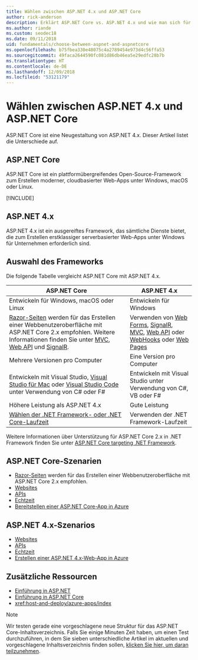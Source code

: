 ```yaml
---
title: Wählen zwischen ASP.NET 4.x und ASP.NET Core
author: rick-anderson
description: Erklärt ASP.NET Core vs. ASP.NET 4.x und wie man sich für eines von beiden entscheidet.
ms.author: riande
ms.custom: seodec18
ms.date: 09/11/2018
uid: fundamentals/choose-between-aspnet-and-aspnetcore
ms.openlocfilehash: b75fbea330e48075c4a2789454e973d4c56ffa53
ms.sourcegitcommit: 49faca2644590fc081d86db46ea5e29edfc28b7b
ms.translationtype: HT
ms.contentlocale: de-DE
ms.lasthandoff: 12/09/2018
ms.locfileid: "53121179"
---
```

# <a name="choose-between-aspnet-4x-and-aspnet-core"></a>Wählen zwischen ASP.NET 4.x und ASP.NET Core

ASP.NET Core ist eine Neugestaltung von ASP.NET 4.x. Dieser Artikel listet die Unterschiede auf.

## <a name="aspnet-core"></a>ASP.NET Core

ASP.NET Core ist ein plattformübergreifendes Open-Source-Framework zum Erstellen moderner, cloudbasierter Web-Apps unter Windows, macOS oder Linux.

[!INCLUDE[](~/includes/benefits.md)]

## <a name="aspnet-4x"></a>ASP.NET 4.x

ASP.NET 4.x ist ein ausgereiftes Framework, das sämtliche Dienste bietet, die zum Erstellen erstklassiger serverbasierter Web-Apps unter Windows für Unternehmen erforderlich sind.

## <a name="framework-selection"></a>Auswahl des Frameworks

Die folgende Tabelle vergleicht ASP.NET Core mit ASP.NET 4.x.

| ASP.NET Core | ASP.NET 4.x |
|---|---|
|Entwickeln für Windows, macOS oder Linux|Entwickeln für Windows|
|[Razor-Seiten](xref:razor-pages/index) werden für das Erstellen einer Webbenutzeroberfläche mit ASP.NET Core 2.x empfohlen. Weitere Informationen finden Sie unter [MVC](xref:mvc/overview), [Web API](xref:tutorials/first-web-api) und [SignalR](xref:signalr/introduction).|Verwenden von [Web Forms](/aspnet/web-forms), [SignalR](/aspnet/signalr), [MVC](/aspnet/mvc), [Web API](/aspnet/web-api/) oder [WebHooks](/aspnet/webhooks/) oder [Web Pages](/aspnet/web-pages)|
|Mehrere Versionen pro Computer|Eine Version pro Computer|
|Entwickeln mit Visual Studio, [Visual Studio für Mac](https://www.visualstudio.com/vs/visual-studio-mac/) oder [Visual Studio Code](https://code.visualstudio.com/) unter Verwendung von C# oder F#|Entwickeln mit Visual Studio unter Verwendung von C#, VB oder F#|
|Höhere Leistung als ASP.NET 4.x|Gute Leistung|
|[Wählen der .NET Framework- oder .NET Core-Laufzeit](/dotnet/standard/choosing-core-framework-server)|Verwenden der .NET Framework-Laufzeit|

Weitere Informationen über Unterstützung für ASP.NET Core 2.x in .NET Framework finden Sie unter [ASP.NET Core targeting .NET Framework](xref:index#target-framework).

## <a name="aspnet-core-scenarios"></a>ASP.NET Core-Szenarien

* [Razor-Seiten](xref:razor-pages/index) werden für das Erstellen einer Webbenutzeroberfläche mit ASP.NET Core 2.x empfohlen.
* [Websites](xref:tutorials/first-mvc-app/index)
* [APIs](xref:tutorials/first-web-api)
* [Echtzeit](xref:signalr/index)
* [Bereitstellen einer ASP.NET Core-App in Azure](/azure/app-service/app-service-web-get-started-dotnet)

## <a name="aspnet-4x-scenarios"></a>ASP.NET 4.x-Szenarios

* [Websites](/aspnet/mvc)
* [APIs](/aspnet/web-api)
* [Echtzeit](/aspnet/signalr)
* [Erstellen einer ASP.NET 4.x-Web-App in Azure](/azure/app-service/app-service-web-get-started-dotnet-framework)

## <a name="additional-resources"></a>Zusätzliche Ressourcen

* [Einführung in ASP.NET](/aspnet/overview)
* [Einführung in ASP.NET Core](xref:index)
* <xref:host-and-deploy/azure-apps/index>

> [!NOTE]
> Wir testen gerade eine vorgeschlagene neue Struktur für das ASP.NET Core-Inhaltsverzeichnis.  Falls Sie einige Minuten Zeit haben, um einen Test durchzuführen, in dem Sie sieben unterschiedliche Artikel im aktuellen und vorgeschlagene Inhaltsverzeichnis finden sollen, [klicken Sie hier, um daran teilzunehmen](https://dpk4xbh5.optimalworkshop.com/treejack/aa11wn82).
